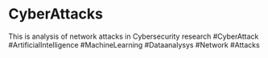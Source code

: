 # CyberAttacks
This is analysis of network attacks in Cybersecurity research #CyberAttack #ArtificialIntelligence #MachineLearning #Dataanalysys #Network #Attacks
